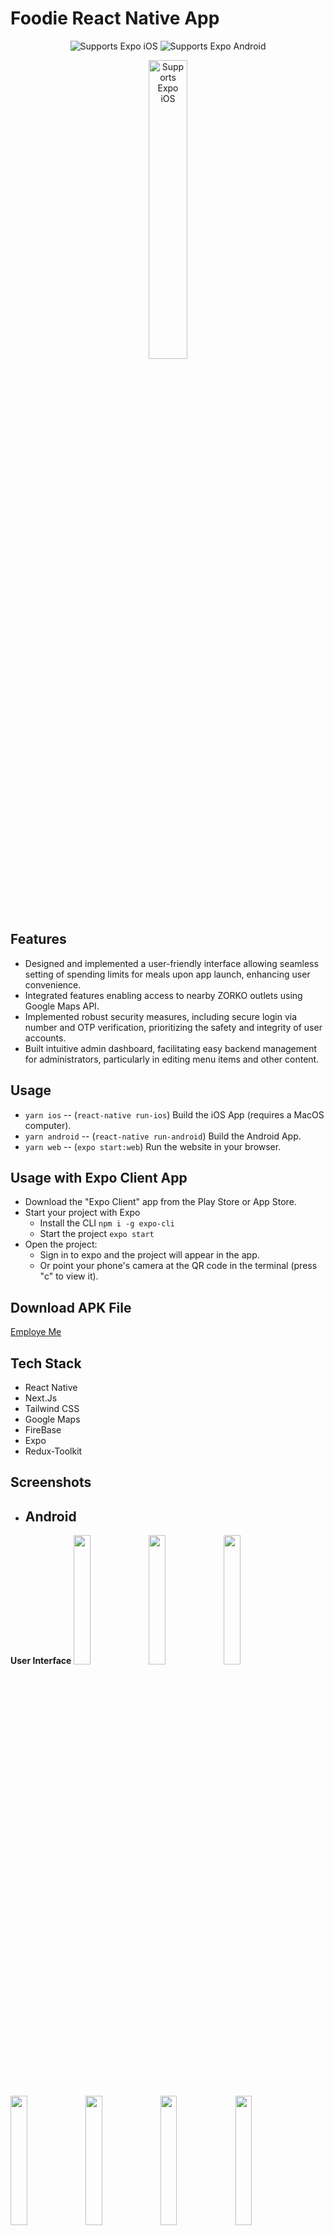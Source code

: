 # Foodie React Native App
 
  <p align="center">
    <!-- iOS -->
    <img alt="Supports Expo iOS" longdesc="Supports Expo iOS" src="https://img.shields.io/badge/iOS-4630EB.svg?style=flat-square&logo=APPLE&labelColor=999999&logoColor=fff" />
    <!-- Android -->
    <img alt="Supports Expo Android" longdesc="Supports Expo Android" src="https://img.shields.io/badge/Android-4630EB.svg?style=flat-square&logo=ANDROID&labelColor=A4C639&logoColor=fff" />
  </p>
</p>

<p align="center">
    <img alt="Supports Expo iOS" longdesc="Supports Expo iOS" src="https://github.com/ask2901/ZORKO/assets/109283594/c7fa3206-06a2-418c-ae7a-633064e5b707" width="35%"/>
  </p>

## Features

- Designed and implemented a user-friendly interface allowing seamless setting of spending limits for meals upon app launch, enhancing user convenience.
- Integrated features enabling access to nearby ZORKO outlets using Google Maps API.
- Implemented robust security measures, including secure login via number and OTP verification, prioritizing the safety and integrity of user accounts.
- Built intuitive admin dashboard, facilitating easy backend management for administrators, particularly in editing menu items and other content.

## Usage

- `yarn ios` -- (`react-native run-ios`) Build the iOS App (requires a MacOS computer).
- `yarn android` -- (`react-native run-android`) Build the Android App.
- `yarn web` -- (`expo start:web`) Run the website in your browser.

## Usage with Expo Client App

- Download the "Expo Client" app from the Play Store or App Store.
- Start your project with Expo
  - Install the CLI `npm i -g expo-cli`
  - Start the project `expo start`
- Open the project:
  - Sign in to expo and the project will appear in the app.
  - Or point your phone's camera at the QR code in the terminal (press "c" to view it).

## Download APK File

<a href="https://expo.dev/accounts/ask2901/projects/EmployMe/builds/43493da9-6624-48dc-a3da-b2632088b977">Employe Me</a>

## Tech Stack 

- React Native
- Next.Js
- Tailwind CSS
- Google Maps
- FireBase
- Expo
- Redux-Toolkit

## Screenshots
  
- ## Android
**User Interface**
<img src="https://github.com/ask2901/ZORKO/assets/109283594/6f794045-e1da-44c8-9fc1-c8c8f9603cf4" width="23%">
<img src="https://github.com/ask2901/ZORKO/assets/109283594/987b1ab9-4c2d-47a2-9d5e-ec3f2f27faee" width="23%">    <img src="https://github.com/ask2901/ZORKO/assets/109283594/d193ac5b-138f-4f6c-a1f8-cb157a499e2b" width="23%">     <img src="https://github.com/ask2901/ZORKO/assets/109283594/5062316a-122e-4def-9863-169f674769d6" width="23%">     <img src="https://github.com/ask2901/ZORKO/assets/109283594/c717196e-7262-4623-bbd3-e7a00f94f40c" width="23%">     <img src="https://github.com/ask2901/ZORKO/assets/109283594/4bf803bf-510c-491b-8796-8dbd46b3b7aa" width="23%">     <img src="https://github.com/ask2901/ZORKO/assets/109283594/2b2c1227-44ac-4a5c-a364-3c934a0f899c" width="23%">     <img src="https://github.com/ask2901/ZORKO/assets/109283594/ed5162f6-4726-4fed-ae5b-39efd0efc1be" width="23%">

**Admin Interface**

  <img src="https://github.com/ask2901/ZORKO/assets/109283594/0dceda5f-5d53-4757-ac42-2fe2b350fe29" width="23%">

## Thank You ❤️
